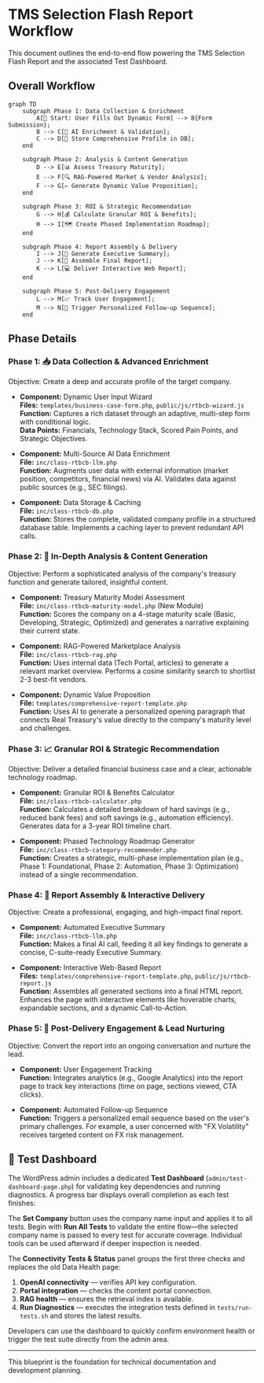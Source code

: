# TMS Selection Flash Report Workflow

This document outlines the end-to-end flow powering the TMS Selection Flash Report and the associated Test Dashboard.

## Overall Workflow

```mermaid
graph TD
    subgraph Phase 1: Data Collection & Enrichment
        A[🚀 Start: User Fills Out Dynamic Form] --> B{Form Submission};
        B --> C[🤖 AI Enrichment & Validation];
        C --> D[💾 Store Comprehensive Profile in DB];
    end

    subgraph Phase 2: Analysis & Content Generation
        D --> E[📊 Assess Treasury Maturity];
        E --> F[🔍 RAG-Powered Market & Vendor Analysis];
        F --> G[✍️ Generate Dynamic Value Proposition];
    end

    subgraph Phase 3: ROI & Strategic Recommendation
        G --> H[💰 Calculate Granular ROI & Benefits];
        H --> I[🗺️ Create Phased Implementation Roadmap];
    end

    subgraph Phase 4: Report Assembly & Delivery
        I --> J[📝 Generate Executive Summary];
        J --> K[📄 Assemble Final Report];
        K --> L[💻 Deliver Interactive Web Report];
    end

    subgraph Phase 5: Post-Delivery Engagement
        L --> M[📈 Track User Engagement];
        M --> N[📧 Trigger Personalized Follow-up Sequence];
    end
```

## Phase Details

### Phase 1: 📥 Data Collection & Advanced Enrichment
Objective: Create a deep and accurate profile of the target company.

- **Component:** Dynamic User Input Wizard  
  **Files:** `templates/business-case-form.php`, `public/js/rtbcb-wizard.js`  
  **Function:** Captures a rich dataset through an adaptive, multi-step form with conditional logic.  
  **Data Points:** Financials, Technology Stack, Scored Pain Points, and Strategic Objectives.

- **Component:** Multi-Source AI Data Enrichment  
  **File:** `inc/class-rtbcb-llm.php`  
  **Function:** Augments user data with external information (market position, competitors, financial news) via AI. Validates data against public sources (e.g., SEC filings).

- **Component:** Data Storage & Caching  
  **File:** `inc/class-rtbcb-db.php`  
  **Function:** Stores the complete, validated company profile in a structured database table. Implements a caching layer to prevent redundant API calls.

### Phase 2: 🧠 In-Depth Analysis & Content Generation
Objective: Perform a sophisticated analysis of the company's treasury function and generate tailored, insightful content.

- **Component:** Treasury Maturity Model Assessment  
  **File:** `inc/class-rtbcb-maturity-model.php` (New Module)  
  **Function:** Scores the company on a 4-stage maturity scale (Basic, Developing, Strategic, Optimized) and generates a narrative explaining their current state.

- **Component:** RAG-Powered Marketplace Analysis  
  **File:** `inc/class-rtbcb-rag.php`  
  **Function:** Uses internal data (Tech Portal, articles) to generate a relevant market overview. Performs a cosine similarity search to shortlist 2-3 best-fit vendors.

- **Component:** Dynamic Value Proposition  
  **File:** `templates/comprehensive-report-template.php`  
  **Function:** Uses AI to generate a personalized opening paragraph that connects Real Treasury's value directly to the company's maturity level and challenges.

### Phase 3: 📈 Granular ROI & Strategic Recommendation
Objective: Deliver a detailed financial business case and a clear, actionable technology roadmap.

- **Component:** Granular ROI & Benefits Calculator  
  **File:** `inc/class-rtbcb-calculator.php`  
  **Function:** Calculates a detailed breakdown of hard savings (e.g., reduced bank fees) and soft savings (e.g., automation efficiency). Generates data for a 3-year ROI timeline chart.

- **Component:** Phased Technology Roadmap Generator  
  **File:** `inc/class-rtbcb-category-recommender.php`  
  **Function:** Creates a strategic, multi-phase implementation plan (e.g., Phase 1: Foundational, Phase 2: Automation, Phase 3: Optimization) instead of a single recommendation.

### Phase 4: 📄 Report Assembly & Interactive Delivery
Objective: Create a professional, engaging, and high-impact final report.

- **Component:** Automated Executive Summary  
  **File:** `inc/class-rtbcb-llm.php`  
  **Function:** Makes a final AI call, feeding it all key findings to generate a concise, C-suite-ready Executive Summary.

- **Component:** Interactive Web-Based Report  
  **Files:** `templates/comprehensive-report-template.php`, `public/js/rtbcb-report.js`  
  **Function:** Assembles all generated sections into a final HTML report. Enhances the page with interactive elements like hoverable charts, expandable sections, and a dynamic Call-to-Action.

### Phase 5: 🚀 Post-Delivery Engagement & Lead Nurturing
Objective: Convert the report into an ongoing conversation and nurture the lead.

- **Component:** User Engagement Tracking  
  **Function:** Integrates analytics (e.g., Google Analytics) into the report page to track key interactions (time on page, sections viewed, CTA clicks).

- **Component:** Automated Follow-up Sequence  
  **Function:** Triggers a personalized email sequence based on the user's primary challenges. For example, a user concerned with "FX Volatility" receives targeted content on FX risk management.

## 🧪 Test Dashboard

The WordPress admin includes a dedicated **Test Dashboard** (`admin/test-dashboard-page.php`) for validating key dependencies and running diagnostics. A progress bar displays overall completion as each test finishes:

The **Set Company** button uses the company name input and applies it to all tests. Begin with **Run All Tests** to validate the entire flow—the selected company name is passed to every test for accurate coverage. Individual tools can be used afterward if deeper inspection is needed.

The **Connectivity Tests & Status** panel groups the first three checks and replaces the old Data Health page:

1. **OpenAI connectivity** — verifies API key configuration.
2. **Portal integration** — checks the content portal connection.
3. **RAG health** — ensures the retrieval index is available.
4. **Run Diagnostics** — executes the integration tests defined in `tests/run-tests.sh` and stores the latest results.

Developers can use the dashboard to quickly confirm environment health or trigger the test suite directly from the admin area.

---

This blueprint is the foundation for technical documentation and development planning.
